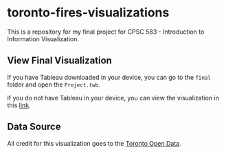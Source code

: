 # toronto-fires-visualizations

This is a repository for my final project for CPSC 583 - Introduction to Information Visualization.

## View Final Visualization

If you have Tableau downloaded in your device, you can go to the `final` folder and open the `Project.twb`. 

If you do not have Tableau in your device, you can view the visualization in this [link](https://public.tableau.com/views/Project_16183800368420/Visualization?:language=en&:display_count=y&:origin=viz_share_link).

## Data Source

All credit for this visualization goes to the [Toronto Open Data](https://www.toronto.ca/city-government/data-research-maps/open-data/).
